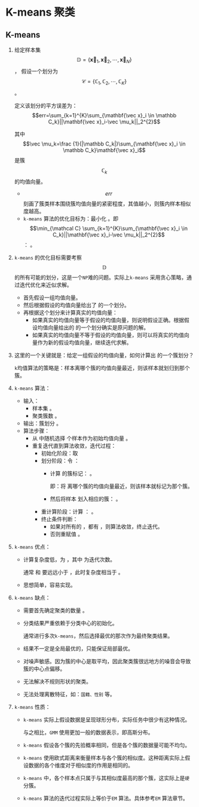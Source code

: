 # K-means 聚类

## **K-means**

1. 给定样本集 $$\mathbb D=\{\mathbf{\vec x}_1,\mathbf{\vec x}_2,\cdots,\mathbf{\vec x}_N\}$$ ， 假设一个划分为 $$\mathcal C=\{\mathbb C_1,\mathbb C_2,\cdots,\mathbb C_K\}$$ 。

   定义该划分的平方误差为： $$err=\sum_{k=1}^{K}\sum_{\mathbf{\vec x}_i \in \mathbb C_k}||\mathbf{\vec x}_i-\vec \mu_k||_2^{2}$$ 

   其中 $$\vec \mu_k=\frac {1}{|\mathbb C_k|}\sum_{\mathbf{\vec x}_i \in \mathbb C_k}\mathbf{\vec x}_i$$  是簇  $$\mathbb C_k$$ 的均值向量。

   *  $$err$$ 刻画了簇类样本围绕簇均值向量的紧密程度，其值越小，则簇内样本相似度越高。
   * `k-means` 算法的优化目标为：最小化  。即 $$\min_{\mathcal C} \sum_{k=1}^{K}\sum_{\mathbf{\vec x}_i \in C_k}||\mathbf{\vec x}_i-\vec \mu_k||_2^{2}$$ ： 。

2. `k-means` 的优化目标需要考察 $$\mathbb D$$ 的所有可能的划分，这是一个`NP`难的问题。实际上`k-means` 采用贪心策略，通过迭代优化来近似求解。
   * 首先假设一组均值向量。
   * 然后根据假设的均值向量给出了  的一个划分。
   * 再根据这个划分来计算真实的均值向量：
     * 如果真实的均值向量等于假设的均值向量，则说明假设正确。根据假设均值向量给出的  的一个划分确实是原问题的解。
     * 如果真实的均值向量不等于假设的均值向量，则可以将真实的均值向量作为新的假设均值向量，继续迭代求解。
3. 这里的一个关键就是：给定一组假设的均值向量，如何计算出  的一个簇划分？

   `k`均值算法的策略是：样本离哪个簇的均值向量最近，则该样本就划归到那个簇。

4. `k-means` 算法：
   * 输入：
     * 样本集 。
     * 聚类簇数 。
   * 输出：簇划分 。
   * 算法步骤：
     * 从  中随机选择  个样本作为初始均值向量  。
     * 重复迭代直到算法收敛，迭代过程：
       * 初始化阶段：取 
       * 划分阶段：令  ：
         * 计算  的簇标记： 。

           即：将  离哪个簇的均值向量最近，则该样本就标记为那个簇。

         * 然后将样本  划入相应的簇： 。
       * 重计算阶段：计算  ： 。
       * 终止条件判断：
         * 如果对所有的 ，都有 ，则算法收敛，终止迭代。
         * 否则重赋值  。
5. `k-means` 优点：
   * 计算复杂度低，为  ，其中  为迭代次数。

     通常  和  要远远小于 ，此时复杂度相当于 。

   * 思想简单，容易实现。
6. `k-means` 缺点：
   * 需要首先确定聚类的数量  。
   * 分类结果严重依赖于分类中心的初始化。

     通常进行多次`k-means`，然后选择最优的那次作为最终聚类结果。

   * 结果不一定是全局最优的，只能保证局部最优。
   * 对噪声敏感。因为簇的中心是取平均，因此聚类簇很远地方的噪音会导致簇的中心点偏移。
   * 无法解决不规则形状的聚类。
   * 无法处理离散特征，如：`国籍、性别` 等。
7. `k-means` 性质：
   * `k-means` 实际上假设数据是呈现球形分布，实际任务中很少有这种情况。

     与之相比，`GMM` 使用更加一般的数据表示，即高斯分布。

   * `k-means` 假设各个簇的先验概率相同，但是各个簇的数据量可能不均匀。
   * `k-means` 使用欧式距离来衡量样本与各个簇的相似度。这种距离实际上假设数据的各个维度对于相似度的作用是相同的。
   * `k-means` 中，各个样本点只属于与其相似度最高的那个簇，这实际上是`硬` 分簇。 
   * `k-means` 算法的迭代过程实际上等价于`EM` 算法。具体参考`EM` 算法章节。

